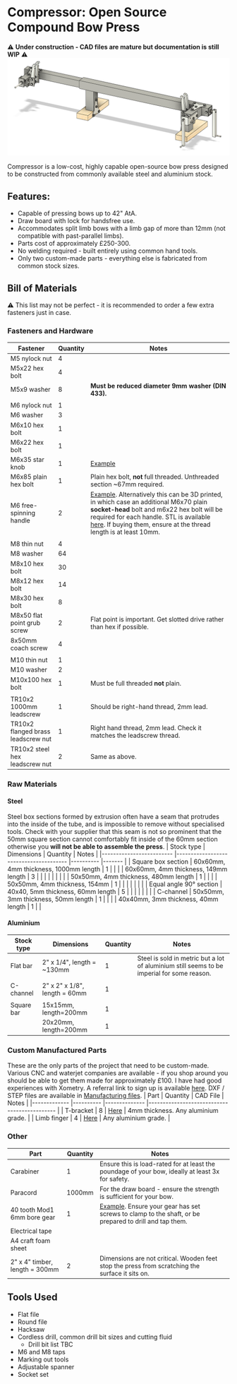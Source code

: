 
# Compressor: Open Source Compound Bow Press
⚠️ **Under construction - CAD files are mature but documentation is still WIP** ⚠️
![Assembly](/Images/assembly.png)

Compressor is a low-cost, highly capable open-source bow press designed to be constructed from commonly available steel and aluminium stock. 
## Features:
- Capable of pressing bows up to 42" AtA.
- Draw board with lock for handsfree use.
- Accommodates split limb bows with a limb gap of more than 12mm (not compatible with past-parallel limbs).
- Parts cost of approximately £250-300.
- No welding required - built entirely using common hand tools.
- Only two custom-made parts - everything else is fabricated from common stock sizes.

## Bill of Materials
⚠️ This list may not be perfect - it is recommended to order a few extra fasteners just in case. 
### Fasteners and Hardware
| Fastener                           	| Quantity 	| Notes                                                                                                                                                                                                                                                                                  	|
|------------------------------------	|----------	|----------------------------------------------------------------------------------------------------------------------------------------------------------------------------------------------------------------------------------------------------------------------------------------	|
| M5 nylock nut                      	| 4        	|                                                                                                                                                                                                                                                                                        	|
| M5x22 hex bolt                     	| 4        	|                                                                                                                                                                                                                                                                                        	|
| M5x9 washer                        	| 8        	| **Must be reduced diameter 9mm washer (DIN 433).**                                                                                                                                                                                                                                     	|
|                                    	|          	|                                                                                                                                                                                                                                                                                        	|
| M6 nylock nut                      	| 1        	|                                                                                                                                                                                                                                                                                        	|
| M6 washer                          	| 3        	|                                                                                                                                                                                                                                                                                        	|
| M6x10 hex bolt                     	| 1        	|                                                                                                                                                                                                                                                                                        	|
| M6x22 hex bolt                     	| 1        	|                                                                                                                                                                                                                                                                                        	|
| M6x35 star knob                    	| 1        	| [Example](https://www.accu.co.uk/threaded-clamping-knobs/588655-HHW-M6-40-35-2-PA)                                                                                                                                                                                                     	|
| M6x85 plain hex bolt               	| 1        	| Plain hex bolt, **not** full threaded. Unthreaded section ~67mm required.                                                                                                                                                                                                              	|
| M6 free-spinning handle            	| 2        	| [Example](https://www.vital-parts.co.uk/m6-x-15mm-x-55mm-rotating-nylon--bzp-cylindrical-threaded-handle---male-40202-p.asp). Alternatively this can be 3D printed, in which case an additional M6x70 plain **socket-head** bolt and m6x22 hex bolt will be required for each handle. STL is available [here](/Manufacturing%20files/Rotating_handle.stl). If buying them, ensure at the thread length is at least 10mm.   	|
|                                    	|          	|                                                                                                                                                                                                                                                                                        	|
| M8 thin nut                        	| 4        	|                                                                                                                                                                                                                                                                                        	|
| M8 washer                          	| 64       	|                                                                                                                                                                                                                                                                                        	|
| M8x10 hex bolt                     	| 30       	|                                                                                                                                                                                                                                                                                        	|
| M8x12 hex bolt                     	| 14       	|                                                                                                                                                                                                                                                                                        	|
| M8x30 hex bolt                     	| 8        	|                                                                                                                                                                                                                                                                                        	|
| M8x50 flat point grub screw        	| 2        	| Flat point is important. Get slotted drive rather than hex if possible.                                                                                                                                                                                                                	|
| 8x50mm coach screw                 	| 4        	|                                                                                                                                                                                                                                                                                        	|
|                                    	|          	|                                                                                                                                                                                                                                                                                        	|
| M10 thin nut                       	| 1        	|                                                                                                                                                                                                                                                                                        	|
| M10 washer                         	| 2        	|                                                                                                                                                                                                                                                                                        	|
| M10x100 hex bolt                   	| 1        	| Must be full threaded **not** plain.                                                                                                                                                                                                                                                   	|
|                                    	|          	|                                                                                                                                                                                                                                                                                        	|
| TR10x2 1000mm leadscrew            	| 1        	| Should be right-hand thread, 2mm lead.                                                                                                                                                                                                                                                 	|
| TR10x2 flanged brass leadscrew nut 	| 1        	| Right hand thread, 2mm lead. Check it matches the leadscrew thread.                                                                                                                                                                                                                    	|
| TR10x2 steel hex leadscrew nut     	| 2        	| Same as above.                                                                                                                                                                                                                                                                         	|
### Raw Materials
#### Steel
Steel box sections formed by extrusion often have a seam that protrudes into the inside of the tube, and is impossible to remove without specialised tools. Check with your supplier that this seam is not so prominent that the 50mm square section cannot comfortably fit inside of the 60mm section otherwise you **will not be able to assemble the press**. 
| Stock type              	| Dimensions                            	| Quantity 	| Notes 	|
|-------------------------	|---------------------------------------	|----------	|-------	|
| Square box section      	| 60x60mm, 4mm thickness, 1000mm length 	| 1        	|       	|
|                         	| 60x60mm, 4mm thickness, 149mm length  	| 3        	|       	|
|                         	|                                       	|          	|       	|
|                         	| 50x50mm, 4mm thickness, 480mm length  	| 1        	|       	|
|                         	| 50x50mm, 4mm thickness, 154mm         	| 1        	|       	|
|                         	|                                       	|          	|       	|
| Equal angle 90° section 	| 40x40, 5mm thickness, 60mm length     	| 5        	|       	|
|                         	|                                       	|          	|       	|
| C-channel               	| 50x50mm, 3mm thickness, 50mm length   	| 1        	|       	|
|                         	| 40x40mm, 3mm thickness, 40mm length   	| 1        	|       	|
#### Aluminium
| Stock type 	| Dimensions                    	| Quantity 	| Notes                                                                                      	|
|------------	|-------------------------------	|----------	|--------------------------------------------------------------------------------------------	|
| Flat bar   	| 2" x 1/4", length = ~130mm    	| 1        	| Steel is sold in metric but a lot of aluminium still seems to be imperial for some reason. 	|
|            	|                               	|          	|                                                                                            	|
| C-channel  	| 2" x 2" x 1/8", length = 60mm 	| 1        	|                                                                                            	|
|            	|                               	|          	|                                                                                            	|
| Square bar 	| 15x15mm, length=200mm         	| 1          	|                                                                                            	|
|            	| 20x20mm, length=200mm         	| 1         	|                                                                                            	|
### Custom Manufactured Parts
These are the only parts of the project that need to be custom-made. Various CNC and waterjet companies are available - if you shop around you should be able to get them made for approximately £100. I have had good experiences with Xometry. A referral link to sign up is available [here](https://get.xometry.uk/r/0f2031980c). DXF / STEP files are available in [Manufacturing files](/Manufacturing%20files).
| Part        	| Quantity 	| CAD File     	| Notes                                       	|
|-------------	|----------	|--------------	|---------------------------------------------	|
| T-bracket   	| 8        	| [Here](/Manufacturing%20files/T%20Bracket.dxf)	| 4mm thickness. Any aluminium grade. 	|
| Limb finger 	| 4        	| [Here](/Manufacturing%20files/Finger.step)	| Any aluminium grade.                	|
### Other
| Part                           	| Quantity 	| Notes                                                                                                                                                                                  	|   	|
|--------------------------------	|----------	|----------------------------------------------------------------------------------------------------------------------------------------------------------------------------------------	|---	|
| Carabiner                      	| 1        	| Ensure this is load-rated for at least the poundage of your bow, ideally at least 3x for safety.                                                                                       	|   	|
| Paracord                       	| 1000mm   	| For the draw board - ensure the strength is sufficient for your bow.                                                                                                                   	|   	|
| 40 tooth Mod1 6mm bore gear    	| 1        	| [Example](https://www.gearsandsprockets.co.uk/mod-1-40-tooth-tbot-steel-model-gear.html). Ensure your gear has set screws to clamp to the shaft, or be prepared to drill and tap them. 	|   	|
| Electrical tape                	|          	|                                                                                                                                                                                        	|   	|
| A4 craft foam sheet            	|          	|                                                                                                                                                                                        	|   	|
| 2" x 4" timber, length = 300mm 	| 2        	| Dimensions are not critical. Wooden feet stop the press from scratching the surface it sits on.                                                                                	|   	|
## Tools Used
- Flat file
- Round file
- Hacksaw
- Cordless drill, common drill bit sizes and cutting fluid
	- Drill bit list TBC
- M6 and M8 taps
- Marking out tools
- Adjustable spanner
- Socket set


